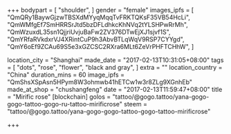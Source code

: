 +++
bodypart = [
  "shoulder",
]
gender = "female"
images_ipfs = [  "QmQRy1BaywGjzwTBSXdMYyqMqqTvFRKTQKsF35VB54HcLi",
  "QmWMfgEf7SmHRRSrJtd5bzDFLdhkcKhNVq2tYLSHPwRrMh",
  "QmWzuxdL35sn1QjjriUvjuBaFw2ZV376DTwEjXJ1sjvf1S",
  "QmYRfaRVkdxrVJ4XRintCuP9h3AbvBTLqWqV9RSP7CYYgd",
  "QmY6oEf9ZCAu69S5e3xGZCSC2RXra6MLt6ZeVrPHFTCHhW",
]

location_city = "Shanghai"
made_date = "2017-02-13T10:31:05+08:00"
tags = [
  "dots",
  "rose",
  "flower",
  "black and gray",
]
extra = ""
location_country = "China"
duration_mins = 60
image_ipfs = "QmShsXSpAsn5HPym8W3ohmwb41hETCw1w3r8ZLg9XGnhEb"
made_at_shop = "chushangfeng"
date = "2017-02-13T11:59:47+08:00"
title = "Mirific rose"
[blockchain]
golos = "tattoo/@gogo.tattoo/yana-gogo-gogo-tattoo-gogo-ru-tattoo-mirificrose"
steem = "tattoo/@gogo.tattoo/yana-gogo-gogo-tattoo-gogo-tattoo-mirificrose"

+++

